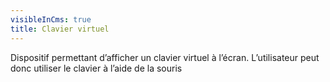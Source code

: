 ```yaml
---
visibleInCms: true
title: Clavier virtuel
---
```

<!--StartFragment-->

Dispositif permettant d’afficher un clavier virtuel à l’écran. L’utilisateur peut donc utiliser le clavier à l’aide de la souris

<!--EndFragment-->